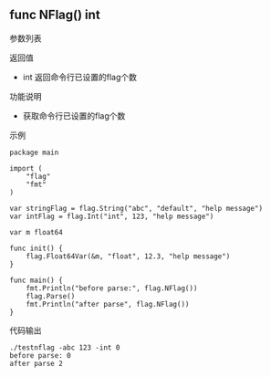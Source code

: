 ## func NFlag() int

参数列表

返回值
- int 返回命令行已设置的flag个数

功能说明
- 获取命令行已设置的flag个数  

示例
        
    package main
    
    import (
    	"flag"
    	"fmt"
    )
    
    var stringFlag = flag.String("abc", "default", "help message")
    var intFlag = flag.Int("int", 123, "help message")
    
    var m float64
    
    func init() {
    	flag.Float64Var(&m, "float", 12.3, "help message")
    }
    
    func main() {
    	fmt.Println("before parse:", flag.NFlag())
    	flag.Parse()
    	fmt.Println("after parse", flag.NFlag())
    }

代码输出
        
    ./testnflag -abc 123 -int 0
    before parse: 0
    after parse 2
